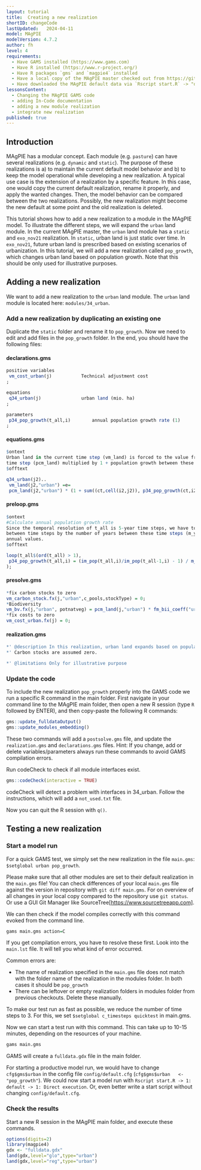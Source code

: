 ```yaml
---
layout: tutorial
title:  Creating a new realization
shortID: changeCode
lastUpdated:   2024-04-11
model: MAgPIE
modelVersion: 4.7.2
author: fh
level: 4
requirements:
  - Have GAMS installed (https://www.gams.com)
  - Have R installed (https://www.r-project.org/)
  - Have R packages `gms` and `magpie4` installed
  - Have a local copy of the MAgPIE master checked out from https://github.com/magpiemodel/magpie
  - Have downloaded the MAgPIE default data via `Rscript start.R` -> "download data"
lessonsContent:
  - Changing the MAgPIE GAMS code
  - adding In-Code documentation
  - adding a new module realization
  - integrate new realization
published: true
---
```


## Introduction

MAgPIE has a modular concept. Each module (e.g. `pasture`) can have
several realizations (e.g. `dynamic` and `static`). The purpose of these
realizations is a) to maintain the current default model behavior and b)
to keep the model operational while developing a new realization. A
typical use case is the extension of a realization by a specific
feature. In this case, one would copy the current default realization,
rename it properly, and apply the wanted changes. Then, the model
behavior can be compared between the two realizations. Possibly, the
new realization might become the new default at some point and the old
realization is deleted.

This tutorial shows how to add a new realization to a module in the
MAgPIE model. To illustrate the different steps, we will expand the
`urban` land module. In the current MAgPIE master, the `urban` land
module has a `static` and `exo_nov21` realization. In `static`, 
urban land is just static over time. In `exo_nov21`, future
urban land is prescribed based on existing scenarios of urbanization.
In this tutorial, we will add a new realization called `pop_growth`, 
which changes urban land based on population
growth. Note that this should be only used for illustrative purposes. 

## Adding a new realization

We want to add a new realization to the `urban` land module. The `urban`
land module is located here: `modules/34_urban`.

### Add a new realization by duplicating an existing one

Duplicate the `static` folder and rename it to `pop_growth`. Now we need to edit and add 
files in the `pop_growth` folder. 
In the end, you should have the following files:

#### declarations.gms

``` r
positive variables
 vm_cost_urban(j)			Technical adjustment cost
;

equations
 q34_urban(j)       		urban land (mio. ha)
;

parameters
 p34_pop_growth(t_all,i) 		annual population growth rate (1)
;
```

#### equations.gms

``` r
$ontext
Urban land in the current time step (vm_land) is forced to the value from the previous 
time step (pcm_land) multiplied by 1 + population growth between these time steps.
$offtext

q34_urban(j2)..
 vm_land(j2,"urban") =e= 
 pcm_land(j2,"urban") * (1 + sum((ct,cell(i2,j2)), p34_pop_growth(ct,i2)) * m_timestep_length);
```

#### preloop.gms

``` r
$ontext
#Calculate annual population growth rate
Since the temporal resolution of t_all is 5-year time steps, we have to divide the change 
between time steps by the number of years between these time steps (m_yeardiff) to get 
annual values.
$offtext

loop(t_all$(ord(t_all) > 1),
 p34_pop_growth(t_all,i) = (im_pop(t_all,i)/im_pop(t_all-1,i) - 1) / m_yeardiff(t_all);
);
```

#### presolve.gms

``` r
*fix carbon stocks to zero
vm_carbon_stock.fx(j,"urban",c_pools,stockType) = 0;
*Biodiversity
vm_bv.fx(j,"urban", potnatveg) = pcm_land(j,"urban") * fm_bii_coeff("urban",potnatveg) * fm_luh2_side_layers(j,potnatveg);
*fix costs to zero
vm_cost_urban.fx(j) = 0;
```

#### realization.gms

``` r
*' @description In this realization, urban land expands based on population growth.
*' Carbon stocks are assumed zero.

*' @limitations Only for illustrative purpose
```

### Update the code

To include the new realization `pop_growth` properly into the GAMS code we
run a specific R command in the main folder. First navigate in your
command line to the MAgPIE main folder, then open a new R session (type
`R` followed by ENTER), and then copy-paste the following R commands:

``` r
gms::update_fulldataOutput()
gms::update_modules_embedding()
```

These two commands will add a `postsolve.gms` file, and update the
`realization.gms` and `declarations.gms` files. Hint: If you change, add
or delete variables/parameters always run these commands to avoid GAMS
compilation errors.

Run codeCheck to check if all module interfaces exist.

``` r
gms::codeCheck(interactive = TRUE)
```

codeCheck will detect a problem with interfaces in 34\_urban. Follow the
instructions, which will add a `not_used.txt` file.

Now you can quit the R session with `q()`.

## Testing a new realization

### Start a model run

For a quick GAMS test, we simply set the new realization in the file
`main.gms`: `$setglobal urban pop_growth`. 

Please make sure that all other modules are set to their default realization in 
the `main.gms` file! 
You can check differences of your local `main.gms` file against the version in 
repository with `git diff main.gms`. 
For on overview of all changes in your local copy compared to the repository use `git status`.
Or use a GUI Git Manager like SourceTree[https://www.sourcetreeapp.com].

We can then check if the model compiles correctly with this command evoked from the
command line.

``` r
gams main.gms action=C
```

If you get compilation errors, you have to resolve these first. Look
into the `main.lst` file. It will tell you what kind of error occurred.

Common errors are:
- The name of realization specified in the `main.gms` file does not 
match with the folder name of the realization in the modules folder. 
In both cases it should be `pop_growth`
- There can be leftover or empty realization folders in modules folder from previous checkouts. 
Delete these manually. 

To make our test run as fast as possible, we reduce the number of time
steps to 3. For this, we set `$setglobal c_timesteps quicktest` in main.gms.

Now we can start a test run with this command. This can take up to 10-15
minutes, depending on the resources of your machine.

``` r
gams main.gms
```

GAMS will create a `fulldata.gdx` file in the main folder.

For starting a productive model run, we would have to change `cfg$gms$urban` in 
the config file `config/default.cfg` (`cfg$gms$urban   <- "pop_growth"`).
We could now start a model run with `Rscript start.R -> 1: default -> 1:
Direct execution`. Or, even better write a start script without changing
`config/default.cfg`.

### Check the results

Start a new R session in the MAgPIE main folder, and execute these
commands.

``` r
options(digits=2)
library(magpie4)
gdx <- "fulldata.gdx"
land(gdx,level="glo",type="urban")
land(gdx,level="reg",type="urban")
```
